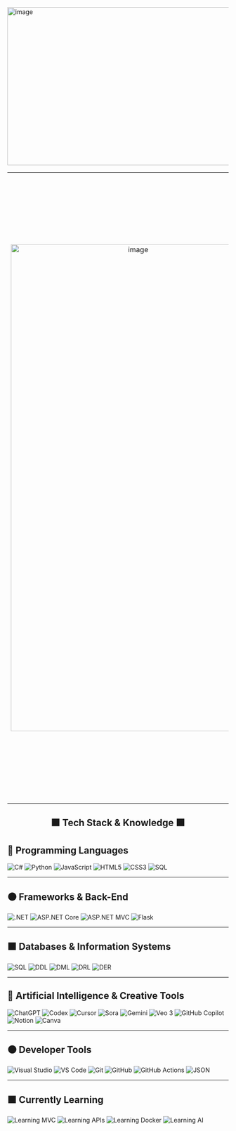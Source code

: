 <img width="1080" height="360" alt="image" src="https://github.com/user-attachments/assets/37cdd222-23b0-40d6-9477-d55ab678392d" />    

<table align="center">       
  <tr>      
    <!-- Imagen izquierda -->
    <td align="center" valign="middle" style="padding-right: 20px;"> 
       <img width="564" height="1109" alt="image" src="https://github.com/user-attachments/assets/be6fdea2-ecdd-483e-b686-c64fdd872c07" />
    </td>   
    <!-- Stats en el centro -->
    <td align="center" valign="middle">
      <div style="
        background:#1b1b1b;
        border:1px solid #2a2a2a;
        border-radius:14px;
        padding:24px;
        width:720px;
        box-shadow: 0 0 12px rgba(0,0,0,0.7);
      ">
     <!-- Stats en el centro --> <td align="center" valign="middle"> <div style=" background:#1b1b1b; /* gris oscuro sólido */ border:1px solid #2a2a2a; border-radius:14px; padding:24px; width:720px; /* más ancho */ box-shadow: 0 0 12px rgba(0,0,0,0.7); "> <!-- GitHub Readme Stats --> <img src="https://github-readme-stats.vercel.app/api?username=sebacalvino&show_icons=true&hide_border=true&bg_color=1b1b1b&title_color=dddddd&text_color=bfbfbf&icon_color=aaaaaa&v=6" width="680" alt="GitHub Stats" style="display:block;margin:0 auto;" /> <!-- Streak Stats --> <img src="https://streak-stats.demolab.com?user=sebacalvino&hide_border=true&background=1b1b1b&ring=aaaaaa&fire=aaaaaa&currStreakNum=dddddd&sideNums=bfbfbf&currStreakLabel=bfbfbf&sideLabels=bfbfbf&dates=8c8c8c&stroke=333333&v=6" width="680" alt="GitHub Streak" style="display:block;margin:20px auto 0;" /> </div> </td>
      </div>
    </td>
    <!-- Imagen derecha -->
    <td align="center" valign="middle" style="padding-left: 20px;">
      <img width="564" height="1109" alt="image" src="https://github.com/user-attachments/assets/be6fdea2-ecdd-483e-b686-c64fdd872c07" />
    </td>
  </tr> 
</table>


<h2 align="center">⬛ Tech Stack & Knowledge ⬛</h2>

## 🖤 Programming Languages
![C#](https://img.shields.io/badge/C%23-1a1a1a?style=for-the-badge&logo=c-sharp&logoColor=E5E5E5)
![Python](https://img.shields.io/badge/Python-1a1a1a?style=for-the-badge&logo=python&logoColor=E5E5E5)
![JavaScript](https://img.shields.io/badge/JavaScript-1a1a1a?style=for-the-badge&logo=javascript&logoColor=C9C9C9)
![HTML5](https://img.shields.io/badge/HTML5-1a1a1a?style=for-the-badge&logo=html5&logoColor=E5E5E5)
![CSS3](https://img.shields.io/badge/CSS3-1a1a1a?style=for-the-badge&logo=css3&logoColor=E5E5E5)
![SQL](https://img.shields.io/badge/SQL-1a1a1a?style=for-the-badge&logo=postgresql&logoColor=E5E5E5)

---

## ⚫ Frameworks & Back-End
![.NET](https://img.shields.io/badge/.NET-1a1a1a?style=for-the-badge&logo=dotnet&logoColor=C9C9C9)
![ASP.NET Core](https://img.shields.io/badge/ASP.NET_Core-1a1a1a?style=for-the-badge&logo=dotnet&logoColor=E5E5E5)
![ASP.NET MVC](https://img.shields.io/badge/ASP.NET_MVC-1a1a1a?style=for-the-badge&logo=dotnet&logoColor=C9C9C9)
![Flask](https://img.shields.io/badge/Flask-1a1a1a?style=for-the-badge&logo=flask&logoColor=E5E5E5)

---

## ⬛ Databases & Information Systems
![SQL](https://img.shields.io/badge/SQL-1a1a1a?style=for-the-badge&logo=postgresql&logoColor=E5E5E5)
![DDL](https://img.shields.io/badge/DDL-1a1a1a?style=for-the-badge&logoColor=C9C9C9)
![DML](https://img.shields.io/badge/DML-1a1a1a?style=for-the-badge&logoColor=E5E5E5)
![DRL](https://img.shields.io/badge/DRL-1a1a1a?style=for-the-badge&logoColor=C9C9C9)
![DER](https://img.shields.io/badge/Entity_Relationship_Diagram-1a1a1a?style=for-the-badge&logoColor=E5E5E5)

---

## 🖤 Artificial Intelligence & Creative Tools
![ChatGPT](https://img.shields.io/badge/ChatGPT-1a1a1a?style=for-the-badge&logo=openai&logoColor=E5E5E5)
![Codex](https://img.shields.io/badge/Codex-1a1a1a?style=for-the-badge&logo=openai&logoColor=C9C9C9)
![Cursor](https://img.shields.io/badge/Cursor_AI-1a1a1a?style=for-the-badge&logo=visualstudiocode&logoColor=E5E5E5)
![Sora](https://img.shields.io/badge/Sora-1a1a1a?style=for-the-badge&logo=adobe&logoColor=C9C9C9)
![Gemini](https://img.shields.io/badge/Gemini-1a1a1a?style=for-the-badge&logo=google&logoColor=E5E5E5)
![Veo 3](https://img.shields.io/badge/Veo_3-1a1a1a?style=for-the-badge&logo=youtube&logoColor=C9C9C9)
![GitHub Copilot](https://img.shields.io/badge/GitHub_Copilot-1a1a1a?style=for-the-badge&logo=github&logoColor=E5E5E5)
![Notion](https://img.shields.io/badge/Notion-1a1a1a?style=for-the-badge&logo=notion&logoColor=C9C9C9)
![Canva](https://img.shields.io/badge/Canva-1a1a1a?style=for-the-badge&logo=canva&logoColor=E5E5E5)

---

## ⚫ Developer Tools
![Visual Studio](https://img.shields.io/badge/Visual_Studio-1a1a1a?style=for-the-badge&logo=visual-studio&logoColor=E5E5E5)
![VS Code](https://img.shields.io/badge/VS_Code-1a1a1a?style=for-the-badge&logo=visual-studio-code&logoColor=C9C9C9)
![Git](https://img.shields.io/badge/Git-1a1a1a?style=for-the-badge&logo=git&logoColor=E5E5E5)
![GitHub](https://img.shields.io/badge/GitHub-1a1a1a?style=for-the-badge&logo=github&logoColor=C9C9C9)
![GitHub Actions](https://img.shields.io/badge/GitHub_Actions-1a1a1a?style=for-the-badge&logo=githubactions&logoColor=E5E5E5)
![JSON](https://img.shields.io/badge/JSON-1a1a1a?style=for-the-badge&logo=json&logoColor=E5E5E5)

---

## ⬛ Currently Learning
![Learning MVC](https://img.shields.io/badge/Learning_MVC-1a1a1a?style=for-the-badge&logo=dotnet&logoColor=C9C9C9)
![Learning APIs](https://img.shields.io/badge/Learning_REST_APIs-1a1a1a?style=for-the-badge&logo=postman&logoColor=E5E5E5)
![Learning Docker](https://img.shields.io/badge/Learning_Docker-1a1a1a?style=for-the-badge&logo=docker&logoColor=C9C9C9)
![Learning AI](https://img.shields.io/badge/Learning_AI_Automation-1a1a1a?style=for-the-badge&logo=openai&logoColor=E5E5E5)

</div>
